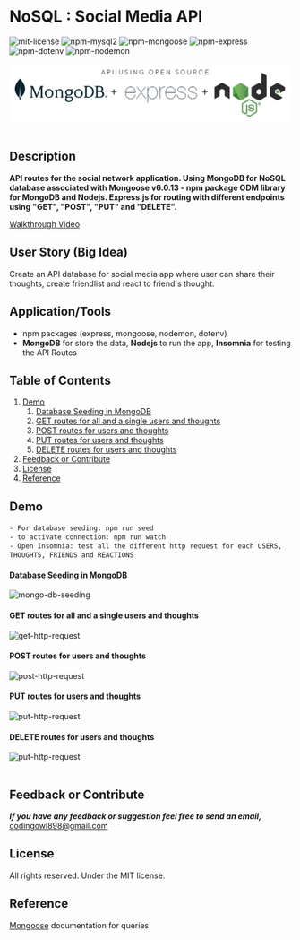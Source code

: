 # NoSQL : Social Media API
![mit-license](https://img.shields.io/badge/license-MIT-yellowgreen) ![npm-mysql2](https://img.shields.io/badge/npm-mysql2-blue) ![npm-mongoose](https://img.shields.io/badge/npm-mongoose-blue) ![npm-express](https://img.shields.io/badge/npm-express-blue) ![npm-dotenv](https://img.shields.io/badge/npm-dotenv-red) ![npm-nodemon](https://img.shields.io/badge/npm-nodemon-blue)

![m-e-n-app](public/media/men-logo.jpg)
<br />
<br />

## Description

**API routes for the social network application. Using MongoDB for NoSQL database associated with Mongoose v6.0.13 - npm package ODM library for MongoDB and Nodejs. Express.js for routing with different endpoints using "GET", "POST", "PUT" and "DELETE".**


[Walkthrough Video](https://vimeo.com/753962115)

## User Story (Big Idea) 
Create an API database for social media app where user can share their thoughts, create friendlist and react to friend's thought.

## Application/Tools
- npm packages (express, mongoose, nodemon, dotenv)
- **MongoDB** for store the data, **Nodejs** to run the app, **Insomnia** for testing the API Routes


## Table of Contents
1. [Demo](#demo)
    1. [Database Seeding in MongoDB](#database-seeding-in-mongodb)
    2. [GET routes for all and a single users and thoughts](#get-routes-for-all-and-a-single-users-and-thoughts)
    3. [POST routes for users and thoughts](#post-routes-for-users-and-thoughts)
    4. [PUT routes for users and thoughts](#put-routes-for-users-and-thoughts)
    5. [DELETE routes for users and thoughts](#delete-routes-for-users-and-thoughts)
2. [Feedback or Contribute](#feedback-or-contribute)
3. [License](#license)
4. [Reference](#reference)


## Demo
```
- For database seeding: npm run seed
- to activate connection: npm run watch
- Open Insomnia: test all the different http request for each USERS, THOUGHTS, FRIENDS and REACTIONS
```
#### Database Seeding in MongoDB

![mongo-db-seeding](public/media/mongodb-database.gif)
<br />

#### GET routes for all and a single users and thoughts

![get-http-request](public/media/get-request-API.gif)
<br />

#### POST routes for users and thoughts

![post-http-request](public/media/post-request-API.gif)
<br />

#### PUT routes for users and thoughts

![put-http-request](public/media/put-request-API.gif)
<br />

#### DELETE routes for users and thoughts

![put-http-request](public/media/delete-request-API.gif)
<br />
<br />

## Feedback or Contribute
***If you have any feedback or suggestion feel free to send an email,*** codingowl898@gmail.com

## License
All rights reserved. Under the MIT license.

## Reference
[Mongoose](https://mongoosejs.com/docs/guide.html) documentation for queries.